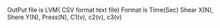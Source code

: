 OutPut file is LVM( CSV format text file)
Format is 
Time(Sec) Shear X(N), Shere Y(N), Press(N), C1(v), c2(v), c3(v) 